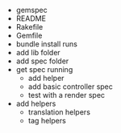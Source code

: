 - gemspec
- README
- Rakefile
- Gemfile
- bundle install runs
- add lib folder
- add spec folder
- get spec running
  - add helper
  - add basic controller spec
  - test with a render spec
- add helpers
  - translation helpers
  - tag helpers
